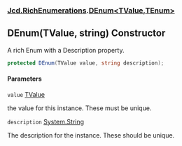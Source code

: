 ### [Jcd.RichEnumerations](Jcd.RichEnumerations.md 'Jcd.RichEnumerations').[DEnum&lt;TValue,TEnum&gt;](Jcd.RichEnumerations.DEnum_TValue,TEnum_.md 'Jcd.RichEnumerations.DEnum<TValue,TEnum>')

## DEnum(TValue, string) Constructor

A rich Enum with a Description property.

```csharp
protected DEnum(TValue value, string description);
```
#### Parameters

<a name='Jcd.RichEnumerations.DEnum_TValue,TEnum_.DEnum(TValue,string).value'></a>

`value` [TValue](Jcd.RichEnumerations.DEnum_TValue,TEnum_.md#Jcd.RichEnumerations.DEnum_TValue,TEnum_.TValue 'Jcd.RichEnumerations.DEnum<TValue,TEnum>.TValue')

the value for this instance. These must be unique.

<a name='Jcd.RichEnumerations.DEnum_TValue,TEnum_.DEnum(TValue,string).description'></a>

`description` [System.String](https://docs.microsoft.com/en-us/dotnet/api/System.String 'System.String')

The description for the instance. These should be unique.